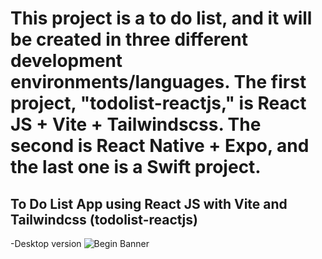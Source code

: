 # This project is a to do list, and it will be created in three different development environments/languages. The first project, "todolist-reactjs," is React JS + Vite + Tailwindscss. The second is React Native + Expo, and the last one is a Swift project.

## To Do List App using React JS with Vite and Tailwindcss (todolist-reactjs)

-Desktop version
![Begin Banner](/public/reactjs-desktop.gif)
